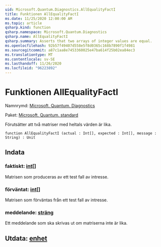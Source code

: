 ```yaml
---
uid: Microsoft.Quantum.Diagnostics.AllEqualityFactI
title: Funktionen AllEqualityFactI
ms.date: 11/25/2020 12:00:00 AM
ms.topic: article
qsharp.kind: function
qsharp.namespace: Microsoft.Quantum.Diagnostics
qsharp.name: AllEqualityFactI
qsharp.summary: Asserts that two arrays of integer values are equal.
ms.openlocfilehash: 92b57f49407d558e5f8d0365c168b7890f1f4981
ms.sourcegitcommit: a87c1aa8e7453360025e47ba614f25b02ea84ec3
ms.translationtype: MT
ms.contentlocale: sv-SE
ms.lasthandoff: 11/26/2020
ms.locfileid: "96223892"
---
```

# <a name="allequalityfacti-function"></a>Funktionen AllEqualityFactI

Namnrymd: [Microsoft. Quantum. Diagnostics](xref:Microsoft.Quantum.Diagnostics)

Paket: [Microsoft. Quantum. standard](https://nuget.org/packages/Microsoft.Quantum.Standard)


Förutsätter att två matriser med heltals värden är lika.

```qsharp
function AllEqualityFactI (actual : Int[], expected : Int[], message : String) : Unit
```


## <a name="input"></a>Indata

### <a name="actual--int"></a>faktiskt: [int](xref:microsoft.quantum.lang-ref.int)[]

Matrisen som produceras av ett test fall av intresse.


### <a name="expected--int"></a>förväntat: [int](xref:microsoft.quantum.lang-ref.int)[]

Matrisen som förväntas från ett test fall av intresse.


### <a name="message--string"></a>meddelande: [sträng](xref:microsoft.quantum.lang-ref.string)

Ett meddelande som ska skrivas ut om matriserna inte är lika.



## <a name="output--unit"></a>Utdata: [enhet](xref:microsoft.quantum.lang-ref.unit)

